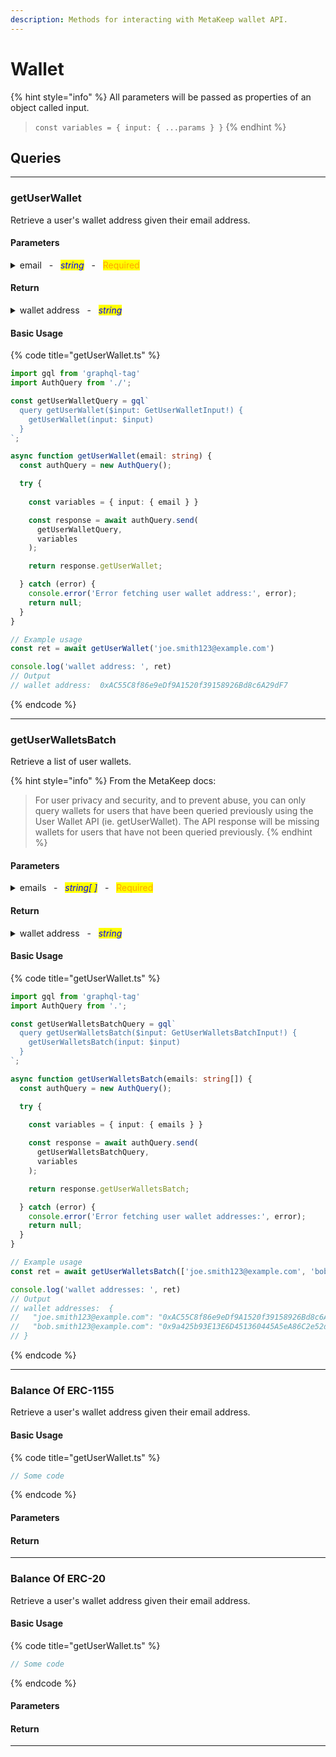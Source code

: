 ```yaml
---
description: Methods for interacting with MetaKeep wallet API.
---
```


# Wallet

{% hint style="info" %}
All parameters will be passed as properties of an object called input.

> `const variables = { input: { ...params } }`
{% endhint %}

## Queries

***

<!--  -->
<!--  -->
<!--  -->
### getUserWallet

Retrieve a user's wallet address given their email address.

#### Parameters

<details>

<summary>email&nbsp;&nbsp;&nbsp;-&nbsp;&nbsp;&nbsp;<em><mark style="color:blue;">string</mark></em>&nbsp;&nbsp;&nbsp;-&nbsp;&nbsp;&nbsp;<mark style="color:orange;">Required</mark></summary>

The email address of the user.

Example:

```joe.smith123@example.com```

</details>

#### Return

<details>

<summary>wallet address&nbsp;&nbsp;&nbsp;-&nbsp;&nbsp;&nbsp;<em><mark style="color:blue;">string</mark></em></summary>

The wallet address for the given email address.

Example:

```0x123abc456def789ghi012jkl345mno678pqrs90t```

</details>

#### Basic Usage

{% code title="getUserWallet.ts" %}
```typescript
import gql from 'graphql-tag'
import AuthQuery from './';

const getUserWalletQuery = gql`
  query getUserWallet($input: GetUserWalletInput!) {
    getUserWallet(input: $input)
  }
`;

async function getUserWallet(email: string) {
  const authQuery = new AuthQuery();

  try {
  
    const variables = { input: { email } }

    const response = await authQuery.send(
      getUserWalletQuery,
      variables
    );

    return response.getUserWallet;

  } catch (error) {
    console.error('Error fetching user wallet address:', error);
    return null;
  }
}

// Example usage
const ret = await getUserWallet('joe.smith123@example.com')

console.log('wallet address: ', ret)
// Output
// wallet address:  0xAC55C8f86e9eDf9A1520f39158926Bd8c6A29dF7

```
{% endcode %}

***

<!--  -->
<!--  -->
<!--  -->
### getUserWalletsBatch

Retrieve a list of user wallets.

{% hint style="info" %}
From the MetaKeep docs:
> For user privacy and security, and to prevent abuse, you can only query wallets for users that have been queried previously using the User Wallet API (ie. getUserWallet). The API response will be missing wallets for users that have not been queried previously.
{% endhint %}

#### Parameters

<details>

<summary>emails&nbsp;&nbsp;&nbsp;-&nbsp;&nbsp;&nbsp;<em><mark style="color:blue;">string[ ]</mark></em>&nbsp;&nbsp;&nbsp;-&nbsp;&nbsp;&nbsp;<mark style="color:orange;">Required</mark></summary>

An array of email addresses.

Example:
```
['joe.smith123@example.com']
```

</details>

#### Return

<details>

<summary>wallet address&nbsp;&nbsp;&nbsp;-&nbsp;&nbsp;&nbsp;<em><mark style="color:blue;">string</mark></em></summary>

The wallet address for the given email address.

Example:
```
wallet addresses:  {
  "bob.smith123@example.com": "0x9a425b93E13E6D451360445A5eA86C2e52d35C75",
  "joe.smith123@example.com": "0xAC55C8f86e9eDf9A1520f39158926Bd8c6A29dF7",
}
```
</details>

#### Basic Usage

{% code title="getUserWallet.ts" %}
```typescript
import gql from 'graphql-tag'
import AuthQuery from '.';

const getUserWalletsBatchQuery = gql`
  query getUserWalletsBatch($input: GetUserWalletsBatchInput!) {
    getUserWalletsBatch(input: $input)
  }
`;

async function getUserWalletsBatch(emails: string[]) {
  const authQuery = new AuthQuery();

  try {
  
    const variables = { input: { emails } }

    const response = await authQuery.send(
      getUserWalletsBatchQuery,
      variables
    );

    return response.getUserWalletsBatch;

  } catch (error) {
    console.error('Error fetching user wallet addresses:', error);
    return null;
  }
}

// Example usage
const ret = await getUserWalletsBatch(['joe.smith123@example.com', 'bob.smith123@example.com'])

console.log('wallet addresses: ', ret)
// Output
// wallet addresses:  {
//   "joe.smith123@example.com": "0xAC55C8f86e9eDf9A1520f39158926Bd8c6A29dF7",
//   "bob.smith123@example.com": "0x9a425b93E13E6D451360445A5eA86C2e52d35C75",
// }

```
{% endcode %}

***

<!--  -->
<!--  -->
<!--  -->
### Balance Of ERC-1155

Retrieve a user's wallet address given their email address.

#### Basic Usage

{% code title="getUserWallet.ts" %}
```typescript
// Some code
```
{% endcode %}

#### Parameters

#### Return

***

<!--  -->
<!--  -->
<!--  -->
### Balance Of ERC-20

Retrieve a user's wallet address given their email address.

#### Basic Usage

{% code title="getUserWallet.ts" %}
```typescript
// Some code
```
{% endcode %}

#### Parameters

#### Return

***

